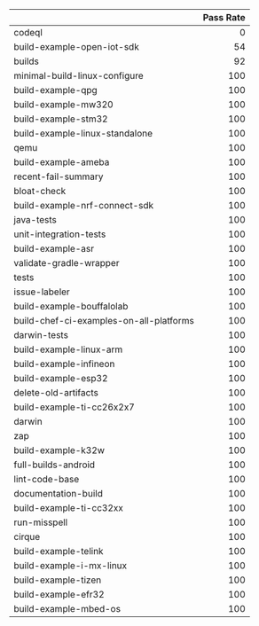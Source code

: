 |                                         |   Pass Rate |
|:----------------------------------------|------------:|
| codeql                                  |           0 |
| build-example-open-iot-sdk              |          54 |
| builds                                  |          92 |
| minimal-build-linux-configure           |         100 |
| build-example-qpg                       |         100 |
| build-example-mw320                     |         100 |
| build-example-stm32                     |         100 |
| build-example-linux-standalone          |         100 |
| qemu                                    |         100 |
| build-example-ameba                     |         100 |
| recent-fail-summary                     |         100 |
| bloat-check                             |         100 |
| build-example-nrf-connect-sdk           |         100 |
| java-tests                              |         100 |
| unit-integration-tests                  |         100 |
| build-example-asr                       |         100 |
| validate-gradle-wrapper                 |         100 |
| tests                                   |         100 |
| issue-labeler                           |         100 |
| build-example-bouffalolab               |         100 |
| build-chef-ci-examples-on-all-platforms |         100 |
| darwin-tests                            |         100 |
| build-example-linux-arm                 |         100 |
| build-example-infineon                  |         100 |
| build-example-esp32                     |         100 |
| delete-old-artifacts                    |         100 |
| build-example-ti-cc26x2x7               |         100 |
| darwin                                  |         100 |
| zap                                     |         100 |
| build-example-k32w                      |         100 |
| full-builds-android                     |         100 |
| lint-code-base                          |         100 |
| documentation-build                     |         100 |
| build-example-ti-cc32xx                 |         100 |
| run-misspell                            |         100 |
| cirque                                  |         100 |
| build-example-telink                    |         100 |
| build-example-i-mx-linux                |         100 |
| build-example-tizen                     |         100 |
| build-example-efr32                     |         100 |
| build-example-mbed-os                   |         100 |